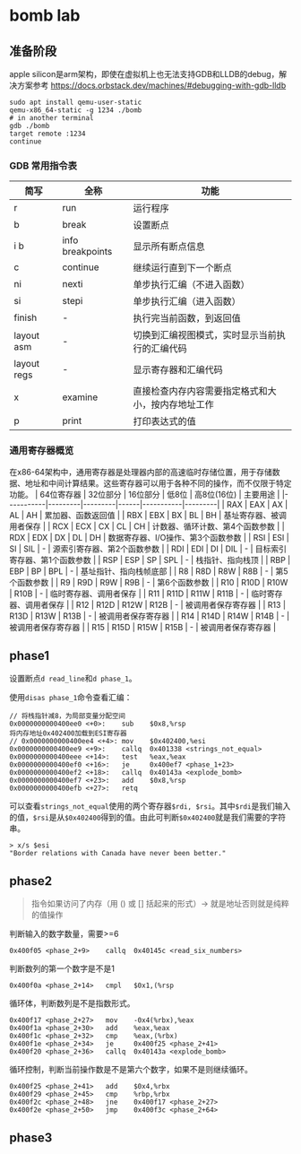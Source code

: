 # bomb lab

## 准备阶段
apple silicon是arm架构，即使在虚拟机上也无法支持GDB和LLDB的debug，解决方案参考 https://docs.orbstack.dev/machines/#debugging-with-gdb-lldb
```
sudo apt install qemu-user-static
qemu-x86_64-static -g 1234 ./bomb
# in another terminal
gdb ./bomb
target remote :1234
continue
```

### GDB 常用指令表

| 简写 | 全称 | 功能 |
|------|------|------|
| r | run | 运行程序 |
| b | break | 设置断点 |
| i b | info breakpoints | 显示所有断点信息 |
| c | continue | 继续运行直到下一个断点 |
| ni | nexti | 单步执行汇编（不进入函数） |
| si | stepi | 单步执行汇编（进入函数） |
| finish | - | 执行完当前函数，到返回值|
|layout asm| - |切换到汇编视图模式，实时显示当前执行的汇编代码|
|layout regs| - |显示寄存器和汇编代码|
|x|examine|直接检查内存内容需要指定格式和大小，按内存地址工作|
|p|print|打印表达式的值|

### 通用寄存器概览
在x86-64架构中，通用寄存器是处理器内部的高速临时存储位置，用于存储数据、地址和中间计算结果。这些寄存器可以用于各种不同的操作，而不仅限于特定功能。
| 64位寄存器 | 32位部分 | 16位部分 | 低8位 | 高8位(16位) | 主要用途 |
|-----------|---------|---------|------|-----------|---------|
| RAX | EAX | AX | AL | AH | 累加器、函数返回值 |
| RBX | EBX | BX | BL | BH | 基址寄存器、被调用者保存 |
| RCX | ECX | CX | CL | CH | 计数器、循环计数、第4个函数参数 |
| RDX | EDX | DX | DL | DH | 数据寄存器、I/O操作、第3个函数参数 |
| RSI | ESI | SI | SIL | - | 源索引寄存器、第2个函数参数 |
| RDI | EDI | DI | DIL | - | 目标索引寄存器、第1个函数参数 |
| RSP | ESP | SP | SPL | - | 栈指针、指向栈顶 |
| RBP | EBP | BP | BPL | - | 基址指针、指向栈帧底部 |
| R8 | R8D | R8W | R8B | - | 第5个函数参数 |
| R9 | R9D | R9W | R9B | - | 第6个函数参数 |
| R10 | R10D | R10W | R10B | - | 临时寄存器、调用者保存 |
| R11 | R11D | R11W | R11B | - | 临时寄存器、调用者保存 |
| R12 | R12D | R12W | R12B | - | 被调用者保存寄存器 |
| R13 | R13D | R13W | R13B | - | 被调用者保存寄存器 |
| R14 | R14D | R14W | R14B | - | 被调用者保存寄存器 |
| R15 | R15D | R15W | R15B | - | 被调用者保存寄存器 |

## phase1
设置断点```d read_line```和```d phase_1```。

使用```disas phase_1```命令查看汇编：

```
// 将栈指针减8，为局部变量分配空间
0x0000000000400ee0 <+0>:	sub    $0x8,%rsp
将内存地址0x402400加载到ESI寄存器
// 0x0000000000400ee4 <+4>:	mov    $0x402400,%esi
0x0000000000400ee9 <+9>:	callq  0x401338 <strings_not_equal>
0x0000000000400eee <+14>:	test   %eax,%eax
0x0000000000400ef0 <+16>:	je     0x400ef7 <phase_1+23>
0x0000000000400ef2 <+18>:	callq  0x40143a <explode_bomb>
0x0000000000400ef7 <+23>:	add    $0x8,%rsp
0x0000000000400efb <+27>:	retq  
```
可以查看```strings_not_equal```使用的两个寄存器```$rdi, $rsi```。其中```$rdi```是我们输入的值，```$rsi```是从```$0x402400```得到的值。由此可判断```$0x402400```就是我们需要的字符串。

```
> x/s $esi
"Border relations with Canada have never been better."
```

## phase2

>指令如果访问了内存（用 () 或 [] 括起来的形式）→ 就是地址否则就是纯粹的值操作


判断输入的数字数量，需要>=6
```
0x400f05 <phase_2+9>    callq  0x40145c <read_six_numbers> 
```

判断数列的第一个数字是不是1
```
0x400f0a <phase_2+14>   cmpl   $0x1,(%rsp
```

循环体，判断数列是不是指数形式。
```
0x400f17 <phase_2+27>   mov    -0x4(%rbx),%eax                                                                            
0x400f1a <phase_2+30>   add    %eax,%eax                                                                                  
0x400f1c <phase_2+32>   cmp    %eax,(%rbx)                                                                                
0x400f1e <phase_2+34>   je     0x400f25 <phase_2+41>                                                                      
0x400f20 <phase_2+36>   callq  0x40143a <explode_bomb>
```
循环控制，判断当前操作数是不是第六个数字，如果不是则继续循环。
```
0x400f25 <phase_2+41>   add    $0x4,%rbx                                                                                  
0x400f29 <phase_2+45>   cmp    %rbp,%rbx                                                                                  
0x400f2c <phase_2+48>   jne    0x400f17 <phase_2+27>                                                                    
0x400f2e <phase_2+50>   jmp    0x400f3c <phase_2+64> 
```

## phase3
